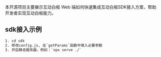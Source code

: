 本开源项目主要展示互动白板 Web 端如何快速集成互动白板SDK接入方案，帮助开发者实现互动白板能力。

## sdk接入示例

```bash
1. cd sdk
2. 修改config.js, 在`getParams`函数中填入必要参数
3. 开启静态服务器，例如：`npx serve ./`
```
